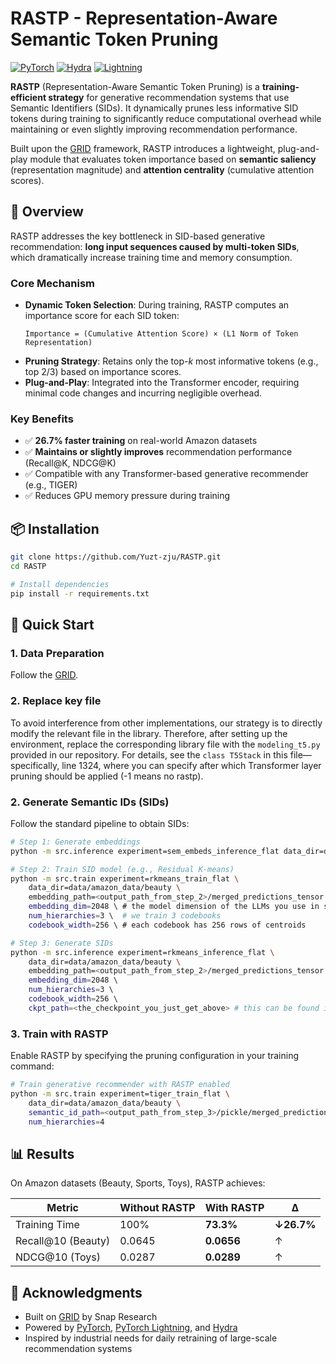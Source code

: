 # RASTP - Representation-Aware Semantic Token Pruning

[![PyTorch](https://img.shields.io/badge/pytorch-2.0%2B-red)](https://pytorch.org/)
[![Hydra](https://img.shields.io/badge/config-hydra-89b8cd)](https://hydra.cc/)
[![Lightning](https://img.shields.io/badge/pytorch-lightning-792ee5)](https://lightning.ai/)

**RASTP** (Representation-Aware Semantic Token Pruning) is a **training-efficient strategy** for generative recommendation systems that use Semantic Identifiers (SIDs). It dynamically prunes less informative SID tokens during training to significantly reduce computational overhead while maintaining or even slightly improving recommendation performance.

Built upon the [GRID](https://github.com/snap-research/GRID) framework, RASTP introduces a lightweight, plug-and-play module that evaluates token importance based on **semantic saliency** (representation magnitude) and **attention centrality** (cumulative attention scores).

## 🚀 Overview

RASTP addresses the key bottleneck in SID-based generative recommendation: **long input sequences caused by multi-token SIDs**, which dramatically increase training time and memory consumption.

### Core Mechanism

- **Dynamic Token Selection**: During training, RASTP computes an importance score for each SID token:
  ```
  Importance = (Cumulative Attention Score) × (L1 Norm of Token Representation)
  ```
- **Pruning Strategy**: Retains only the top-*k* most informative tokens (e.g., top 2/3) based on importance scores.
- **Plug-and-Play**: Integrated into the Transformer encoder, requiring minimal code changes and incurring negligible overhead.

### Key Benefits

- ✅ **26.7% faster training** on real-world Amazon datasets
- ✅ **Maintains or slightly improves** recommendation performance (Recall@K, NDCG@K)
- ✅ Compatible with any Transformer-based generative recommender (e.g., TIGER)
- ✅ Reduces GPU memory pressure during training

## 📦 Installation

```bash
git clone https://github.com/Yuzt-zju/RASTP.git
cd RASTP

# Install dependencies
pip install -r requirements.txt
```

## 🎯 Quick Start
### 1. Data Preparation

Follow the [GRID](https://github.com/snap-research/GRID).

### 2. Replace key file

To avoid interference from other implementations, our strategy is to directly modify the relevant file in the library. Therefore, after setting up the environment, replace the corresponding library file with the `modeling_t5.py` provided in our repository. For details, see the `class T5Stack` in this file—specifically, line 1324, where you can specify after which Transformer layer pruning should be applied (-1 means no rastp). 

### 2. Generate Semantic IDs (SIDs)

Follow the standard pipeline to obtain SIDs:

```bash
# Step 1: Generate embeddings
python -m src.inference experiment=sem_embeds_inference_flat data_dir=data/amazon_data/beauty # avaiable data includes 'beauty', 'sports', and 'toys'

# Step 2: Train SID model (e.g., Residual K-means)
python -m src.train experiment=rkmeans_train_flat \
    data_dir=data/amazon_data/beauty \
    embedding_path=<output_path_from_step_2>/merged_predictions_tensor.pt \ # this can be found in the log dirs in step2
    embedding_dim=2048 \ # the model dimension of the LLMs you use in step 2. 2048 for flan-t5-xl as used in this example.
    num_hierarchies=3 \  # we train 3 codebooks
    codebook_width=256 \ # each codebook has 256 rows of centroids  

# Step 3: Generate SIDs
python -m src.inference experiment=rkmeans_inference_flat \
    data_dir=data/amazon_data/beauty \
    embedding_path=<output_path_from_step_2>/merged_predictions_tensor.pt \ 
    embedding_dim=2048 \ 
    num_hierarchies=3 \  
    codebook_width=256 \ 
    ckpt_path=<the_checkpoint_you_just_get_above> # this can be found in the log dir for training SIDs
```

### 3. Train with RASTP

Enable RASTP by specifying the pruning configuration in your training command:

```bash
# Train generative recommender with RASTP enabled
python -m src.train experiment=tiger_train_flat \
    data_dir=data/amazon_data/beauty \ 
    semantic_id_path=<output_path_from_step_3>/pickle/merged_predictions_tensor.pt \
    num_hierarchies=4 
```

## 📊 Results

On Amazon datasets (Beauty, Sports, Toys), RASTP achieves:

| Metric | Without RASTP | With RASTP | Δ |
|--------|---------------|------------|----|
| Training Time | 100% | **73.3%** | **↓26.7%** |
| Recall@10 (Beauty) | 0.0645 | **0.0656** | ↑ |
| NDCG@10 (Toys) | 0.0287 | **0.0289** | ↑ |
## 🤝 Acknowledgments

- Built on [GRID](https://github.com/snap-research/GRID) by Snap Research
- Powered by [PyTorch](https://pytorch.org/), [PyTorch Lightning](https://lightning.ai/), and [Hydra](https://hydra.cc/)
- Inspired by industrial needs for daily retraining of large-scale recommendation systems